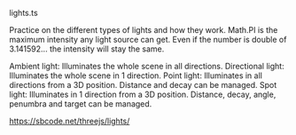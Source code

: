 lights.ts

Practice on the different types of lights and how they work.
Math.PI is the maximum intensity any light source can get. Even if the number is double of 3.141592... the intensity will stay the same.

Ambient light: Illuminates the whole scene in all directions.
Directional light: Illuminates the whole scene in 1 direction.
Point light: Illuminates in all directions from a 3D position. Distance and decay can be managed.
Spot light: Illuminates in 1 direction from a 3D position. Distance, decay, angle, penumbra and target can be managed.

https://sbcode.net/threejs/lights/
